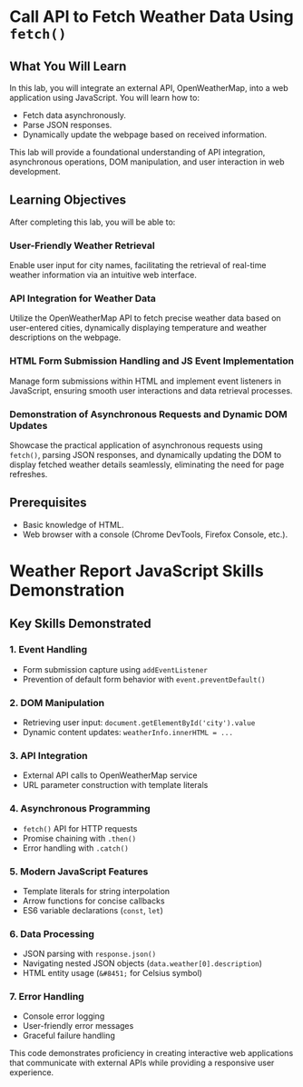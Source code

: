 # Call API to Fetch Weather Data Using `fetch()`

## What You Will Learn
In this lab, you will integrate an external API, OpenWeatherMap, into a web application using JavaScript. You will learn how to:
- Fetch data asynchronously.
- Parse JSON responses.
- Dynamically update the webpage based on received information.

This lab will provide a foundational understanding of API integration, asynchronous operations, DOM manipulation, and user interaction in web development.

## Learning Objectives
After completing this lab, you will be able to:

### User-Friendly Weather Retrieval
Enable user input for city names, facilitating the retrieval of real-time weather information via an intuitive web interface.

### API Integration for Weather Data
Utilize the OpenWeatherMap API to fetch precise weather data based on user-entered cities, dynamically displaying temperature and weather descriptions on the webpage.

### HTML Form Submission Handling and JS Event Implementation
Manage form submissions within HTML and implement event listeners in JavaScript, ensuring smooth user interactions and data retrieval processes.

### Demonstration of Asynchronous Requests and Dynamic DOM Updates
Showcase the practical application of asynchronous requests using `fetch()`, parsing JSON responses, and dynamically updating the DOM to display fetched weather details seamlessly, eliminating the need for page refreshes.

## Prerequisites
- Basic knowledge of HTML.
- Web browser with a console (Chrome DevTools, Firefox Console, etc.).


# Weather Report JavaScript Skills Demonstration

## Key Skills Demonstrated

### 1. Event Handling
- Form submission capture using `addEventListener`
- Prevention of default form behavior with `event.preventDefault()`

### 2. DOM Manipulation
- Retrieving user input: `document.getElementById('city').value`
- Dynamic content updates: `weatherInfo.innerHTML = ...`

### 3. API Integration
- External API calls to OpenWeatherMap service
- URL parameter construction with template literals

### 4. Asynchronous Programming
- `fetch()` API for HTTP requests
- Promise chaining with `.then()`
- Error handling with `.catch()`

### 5. Modern JavaScript Features
- Template literals for string interpolation
- Arrow functions for concise callbacks
- ES6 variable declarations (`const`, `let`)

### 6. Data Processing
- JSON parsing with `response.json()`
- Navigating nested JSON objects (`data.weather[0].description`)
- HTML entity usage (`&#8451;` for Celsius symbol)

### 7. Error Handling
- Console error logging
- User-friendly error messages
- Graceful failure handling

This code demonstrates proficiency in creating interactive web applications that communicate with external APIs while providing a responsive user experience.
